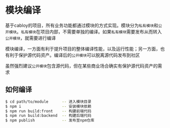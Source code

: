 # 模块编译

基于cabloy的项目，所有业务功能都通过模块的方式实现。模块分为`私有模块`和`公开模块`。`私有模块`在项目内部，不需要单独的编译。如果`私有模块`需要发布从而转入`公开模块`，就需要进行编译

模块编译，一方面有利于提升项目的整体编译性能，以及运行性能；另一方面，也有利于保护源代码资产。编译后的`公开模块`可以脱离源代码发布到社区

虽然强烈建议`公开模块`包含源代码，但在某些商业场合确实有保护源代码资产的需求

## 如何编译

```bash
$ cd path/to/module      -- 进入模块目录
$ npm i                  -- 安装模块依赖
$ npm run build:front    -- 构建前端代码
$ npm run build:backend  -- 构建后端代码
$ npm publish            -- 发布至npm仓库
```
